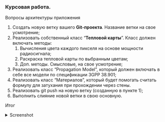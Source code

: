 ### Курсовая работа. 

Вопросы архитектуры приложения

1. Создать новую ветку вашего **Git-проекта**. Название ветки на свое усмотрение;
2. Реализовать собственный класс “**Тепловой карты**”. Класс должен включать методы:
    1. Вычисления цвета каждого пикселя на основе мощности радиосигнала;
    2. Раскраска тепловой карты по выбранным цветам;
    3. Доп. методы. Смысловые, на свое усмотрение;
3. Реализовать класс “Propagation Model”, который должен включать в себе все модели по спецификации 3GPP 38.901;
4. Реализовать класс “Материалов”, который будет помогать считать формулу для затухания при прохождении через стены.
5. Реализовать git push на новую ветку (созданную в пункте 1);
6. Выполнить слияние новой ветки в свою основную.

Итог
<details>
<summary>Screenshot</summary>
<img src="source/Heat_Map.png">
</details>

